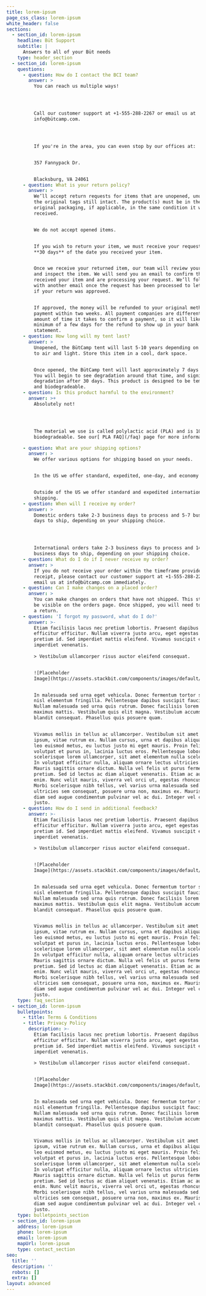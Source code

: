```yaml
---
title: lorem-ipsum
page_css_class: lorem-ipsum
white_header: false
sections:
  - section_id: lorem-ipsum
    headline: Büt Support
    subtitle: |
      Answers to all of your Büt needs
    type: header_section
  - section_id: lorem-ipsum
    questions:
      - question: How do I contact the BCI team?
        answer: >
          You can reach us multiple ways!




          Call our customer support at +1-555-288-2267 or email us at
          info@bütcamp.com.




          If you're in the area, you can even stop by our offices at:


          357 Fannypack Dr. 


          Blacksburg, VA 24061
      - question: What is your return policy?
        answer: >
          We’ll accept return requests for items that are unopened, unused, with
          the original tags still intact. The product(s) must be in their
          original packaging, if applicable, in the same condition it was
          received.


          We do not accept opened items.


          If you wish to return your item, we must receive your request within
          **30 days** of the date you received your item.


          Once we receive your returned item, our team will review your request
          and inspect the item. We will send you an email to confirm that we’ve
          received your item and are processing your request. We’ll follow up
          with another email once the request has been processed to let you know
          if your return was approved.


          If approved, the money will be refunded to your original method of
          payment within two weeks. All payment companies are different in the
          amount of time it takes to confirm a payment, so it will likely take a
          minimum of a few days for the refund to show up in your bank
          statement.
      - question: How long will my tent last?
        answer: >
          Unopened, the BütCamp tent will last 5-10 years depending on exposure
          to air and light. Store this item in a cool, dark space.


          Once opened, the BütCamp tent will last approximately 7 days or less.
          You will begin to see degradation around that time, and significant
          degradation after 30 days. This product is designed to be temporary
          and biodegradeable. 
      - question: Is this product harmful to the environment?
        answer: >+
          Absolutely not!




          The material we use is called polylactic acid (PLA) and is 100%
          biodegradeable. See our[ PLA FAQ](/faq) page for more information!

      - question: What are your shipping options?
        answer: >
          We offer various options for shipping based on your needs.


          In the US we offer standard, expedited, one-day, and economy shipping.


          Outside of the US we offer standard and expedited international
          shipping.
      - question: When will I receive my order?
        answer: >
          Domestic orders take 2-3 business days to process and 5-7 business
          days to ship, depending on your shipping choice.




          International orders take 2-3 business days to process and 14-21
          business days to ship, depending on your shipping choice.
      - question: What do I do if I never receive my order?
        answer: >
          If you do not receive your order within the timeframe provided in your
          receipt, please contact our customer support at +1-555-288-2267 or
          email us at info@bütcamp.com immediately.
      - question: Can I make changes on a placed order?
        answer: >
          You can make changes on orders that have not shipped. This status will
          be visible on the orders page. Once shipped, you will need to request
          a return.
      - question: 'I forgot my password, what do I do?'
        answer: >-
          Etiam facilisis lacus nec pretium lobortis. Praesent dapibus justo non
          efficitur efficitur. Nullam viverra justo arcu, eget egestas tortor
          pretium id. Sed imperdiet mattis eleifend. Vivamus suscipit et neque
          imperdiet venenatis.
                  
          > Vestibulum ullamcorper risus auctor eleifend consequat.


          ![Placeholder
          Image](https://assets.stackbit.com/components/images/default/post-4.jpeg)


          In malesuada sed urna eget vehicula. Donec fermentum tortor sit amet
          nisl elementum fringilla. Pellentesque dapibus suscipit faucibus.
          Nullam malesuada sed urna quis rutrum. Donec facilisis lorem id
          maximus mattis. Vestibulum quis elit magna. Vestibulum accumsan
          blandit consequat. Phasellus quis posuere quam.


          Vivamus mollis in tellus ac ullamcorper. Vestibulum sit amet bibendum
          ipsum, vitae rutrum ex. Nullam cursus, urna et dapibus aliquam, urna
          leo euismod metus, eu luctus justo mi eget mauris. Proin felis leo,
          volutpat et purus in, lacinia luctus eros. Pellentesque lobortis massa
          scelerisque lorem ullamcorper, sit amet elementum nulla scelerisque.
          In volutpat efficitur nulla, aliquam ornare lectus ultricies ac.
          Mauris sagittis ornare dictum. Nulla vel felis ut purus fermentum
          pretium. Sed id lectus ac diam aliquet venenatis. Etiam ac auctor
          enim. Nunc velit mauris, viverra vel orci ut, egestas rhoncus diam.
          Morbi scelerisque nibh tellus, vel varius urna malesuada sed. Etiam
          ultricies sem consequat, posuere urna non, maximus ex. Mauris gravida
          diam sed augue condimentum pulvinar vel ac dui. Integer vel convallis
          justo.
      - question: How do I send in additional feedback?
        answer: >-
          Etiam facilisis lacus nec pretium lobortis. Praesent dapibus justo non
          efficitur efficitur. Nullam viverra justo arcu, eget egestas tortor
          pretium id. Sed imperdiet mattis eleifend. Vivamus suscipit et neque
          imperdiet venenatis.
                  
          > Vestibulum ullamcorper risus auctor eleifend consequat.


          ![Placeholder
          Image](https://assets.stackbit.com/components/images/default/post-4.jpeg)


          In malesuada sed urna eget vehicula. Donec fermentum tortor sit amet
          nisl elementum fringilla. Pellentesque dapibus suscipit faucibus.
          Nullam malesuada sed urna quis rutrum. Donec facilisis lorem id
          maximus mattis. Vestibulum quis elit magna. Vestibulum accumsan
          blandit consequat. Phasellus quis posuere quam.


          Vivamus mollis in tellus ac ullamcorper. Vestibulum sit amet bibendum
          ipsum, vitae rutrum ex. Nullam cursus, urna et dapibus aliquam, urna
          leo euismod metus, eu luctus justo mi eget mauris. Proin felis leo,
          volutpat et purus in, lacinia luctus eros. Pellentesque lobortis massa
          scelerisque lorem ullamcorper, sit amet elementum nulla scelerisque.
          In volutpat efficitur nulla, aliquam ornare lectus ultricies ac.
          Mauris sagittis ornare dictum. Nulla vel felis ut purus fermentum
          pretium. Sed id lectus ac diam aliquet venenatis. Etiam ac auctor
          enim. Nunc velit mauris, viverra vel orci ut, egestas rhoncus diam.
          Morbi scelerisque nibh tellus, vel varius urna malesuada sed. Etiam
          ultricies sem consequat, posuere urna non, maximus ex. Mauris gravida
          diam sed augue condimentum pulvinar vel ac dui. Integer vel convallis
          justo.
    type: faq_section
  - section_id: lorem-ipsum
    bulletpoints:
      - title: Terms & Conditions
      - title: Privacy Policy
        description: >-
          Etiam facilisis lacus nec pretium lobortis. Praesent dapibus justo non
          efficitur efficitur. Nullam viverra justo arcu, eget egestas tortor
          pretium id. Sed imperdiet mattis eleifend. Vivamus suscipit et neque
          imperdiet venenatis.
                  
          > Vestibulum ullamcorper risus auctor eleifend consequat.


          ![Placeholder
          Image](https://assets.stackbit.com/components/images/default/post-4.jpeg)


          In malesuada sed urna eget vehicula. Donec fermentum tortor sit amet
          nisl elementum fringilla. Pellentesque dapibus suscipit faucibus.
          Nullam malesuada sed urna quis rutrum. Donec facilisis lorem id
          maximus mattis. Vestibulum quis elit magna. Vestibulum accumsan
          blandit consequat. Phasellus quis posuere quam.


          Vivamus mollis in tellus ac ullamcorper. Vestibulum sit amet bibendum
          ipsum, vitae rutrum ex. Nullam cursus, urna et dapibus aliquam, urna
          leo euismod metus, eu luctus justo mi eget mauris. Proin felis leo,
          volutpat et purus in, lacinia luctus eros. Pellentesque lobortis massa
          scelerisque lorem ullamcorper, sit amet elementum nulla scelerisque.
          In volutpat efficitur nulla, aliquam ornare lectus ultricies ac.
          Mauris sagittis ornare dictum. Nulla vel felis ut purus fermentum
          pretium. Sed id lectus ac diam aliquet venenatis. Etiam ac auctor
          enim. Nunc velit mauris, viverra vel orci ut, egestas rhoncus diam.
          Morbi scelerisque nibh tellus, vel varius urna malesuada sed. Etiam
          ultricies sem consequat, posuere urna non, maximus ex. Mauris gravida
          diam sed augue condimentum pulvinar vel ac dui. Integer vel convallis
          justo.
    type: bulletpoints_section
  - section_id: lorem-ipsum
    address: lorem-ipsum
    phone: lorem-ipsum
    email: lorem-ipsum
    mapUrl: lorem-ipsum
    type: contact_section
seo:
  title: ''
  description: ''
  robots: []
  extra: []
layout: advanced
---
```

